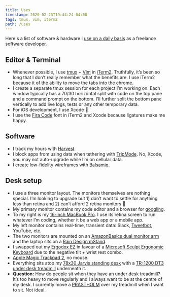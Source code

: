 ```yaml
---
title: Uses
timestamp: 2020-02-23T19:44:24-04:00
tags: tmux, vim, iterm2
path: /uses
---
```


Here's a list of software & hardware I [use on a daily
basis](https://uses.tech) as a freelance software developer.


## Editor & Terminal
* Whenever possible, I use [tmux](https://github.com/tmux/tmux/wiki) + [Vim](https://www.vim.org/) in [iTerm2](https://iterm2.com/). Truthfully, it’s been so long that I don’t really remember what the benefits are. I use iTerm2 because it of the ability to move the tabs into the chrome.
* I create a separate tmux session for each project I’m working on. Each window typically has a 70/30 horizontal split with code on the top pane and a command prompt on the bottom. I’ll further split the bottom pane vertically to add live logs, tests or any other temporary data.
* For iOS development, I use Xcode 🤯
* I use the [Fira Code](https://github.com/tonsky/FiraCode) font in iTerm2 and Xcode because ligatures make me happy.

## Software
* I track my hours with [Harvest](https://www.getharvest.com).
* I block apps from using data when tethering with [TripMode](https://www.tripmode.ch/). No, Xcode, you may not auto-upgrade while I’m on cellular data.
* I create low-fidelity wireframes with [Balsamiq](https://balsamiq.com/wireframes/).

## Desk setup
* I use a three monitor layout. The monitors themselves are nothing special. I’m looking to upgrade but 1) don’t want to settle for anything less than retina and 2) can’t afford 2 retina monitors 💸
* My primary monitor contains my code editor and a browser for [googling](http://duckduckgo.com).
* To my right is my [16-inch MacBook Pro](https://www.apple.com/ca/macbook-pro-16/). I use its retina screen to run whatever I’m coding, whether it be a web app or a mobile app.
* My left monitor contains real-time, transient data: Slack, [Tweetbot](https://tapbots.com/tweetbot/), YouTube, etc.
* The two monitors are mounted on an [AmazonBasics dual monitor arm](https://www.amazon.ca/dp/B00MIBN71I) and the laptop sits on a [Rain Design mStand](https://www.raindesigninc.com/mstand.html).
* I swapped out my [Ergodox EZ](https://ergodox-ez.com/) in favour of a [Microsoft Sculpt Ergonomic Keyboard](https://www.microsoft.com/accessories/en-us/products/keyboards/sculpt-ergonomic-desktop/l5v-00001) due to the negative tilt + wrist rest combo.
* [Apple Magic Trackpad 2](https://www.apple.com/shop/product/MRMF2LL/A/magic-trackpad-2-space-gray), no mouse.
* Everything sits atop my [78x30 Jarvis standing desk](https://www.fully.com/jarvis-adjustable-height-desk-laminate.html) with a [TR-1200 DT3 under desk treadmill](https://www.lifespanfitness.com/tr1200-dt3-under-desk-treadmill) underneath it.
* **Question:** How do people sit when they have an under desk treadmill? It’s too heavy to move regularly and I always want to be at the centre of my desk. I currently move a [PRÄSTHOLM](https://www.ikea.com/ca/en/p/praestholm-bench-with-backrest-outdoor-gray-70418170/) over my treadmill when I want to sit. Not ideal.
